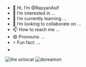 - 👋 Hi, I’m @RayyanAsif
- 👀 I’m interested in ...
- 🌱 I’m currently learning ...
- 💞️ I’m looking to collaborate on ...
- 📫 How to reach me ...
- 😄 Pronouns: ...
- ⚡ Fun fact: ...
- 

![the octocat](https://github.com/user-attachments/assets/c09cedfd-4fb4-40e2-ba4e-21fa005356cf)
![doreamon](https://images.app.goo.gl/bpJ2rJhCx97rV2Ju7)

<!---
RayyanAsif/RayyanAsif is a ✨ special ✨ repository because its `README.md` (this file) appears on your GitHub profile.
You can click the Preview link to take a look at your changes.
---
Hello! This is Rayyan Asif, I did my A-level's from Cedar College. I chose CS for better career opportunity and I chose FAST becaue it was the only option I was left with.
I expect an amazing journey ahead Thats all from my side!.



